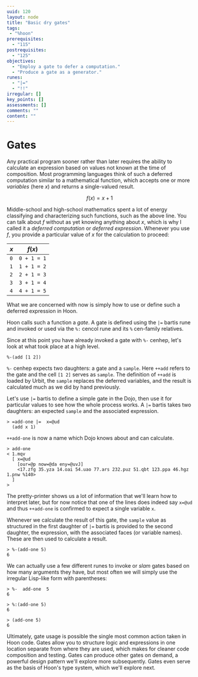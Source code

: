 ```yaml
---
uuid: 120
layout: node
title: "Basic dry gates"
tags:
 - "%hoon"
prerequisites:
  - "115"
postrequisites:
  - "125"
objectives:
  - "Employ a gate to defer a computation."
  - "Produce a gate as a generator."
runes:
  - "|="
  - "!!"
irregular: []
key_points: []
assessments: []
comments: ""
content: ""
---
```


# Gates

Any practical program sooner rather than later requires the ability to calculate an expression based on values not known at the time of composition.  Most programming languages think of such a deferred computation similar to a mathematical function, which accepts one or more _variables_ (here $x$) and returns a single-valued result.

$$
f(x) = x + 1
$$

Middle-school and high-school mathematics spent a lot of energy classifying and characterizing such functions, such as the above line.  You can talk about $f$ without as yet knowing anything about $x$, which is why I called it a _deferred computation_ or _deferred expression_.  Whenever you use $f$, you provide a particular value of $x$ for the calculation to proceed:

| $x$ | $f(x)$ |
| --- | --- |
| `0` | `0 + 1 = 1` |
| `1` | `1 + 1 = 2` |
| `2` | `2 + 1 = 3` |
| `3` | `3 + 1 = 4` |
| `4` | `4 + 1 = 5` |

What we are concerned with now is simply how to use or define such a deferred expression in Hoon.

Hoon calls such a function a _gate_.  A gate is defined using the `|=` bartis rune and invoked or used via the `%:` cencol rune and its `%` cen-family relatives.

Since at this point you have already invoked a gate with `%-` cenhep, let's look at what took place at a high level.

```
%-(add [1 2])
```

`%-` cenhep expects two daughters:  a gate and a `sample`.  Here `++add` refers to the gate and the cell `[1 2]` serves as `sample`.  The definition of `++add` is loaded by Urbit, the `sample` replaces the deferred variables, and the result is calculated much as we did by hand previously.

Let's use `|=` bartis to define a simple gate in the Dojo, then use it for particular values to see how the whole process works.  A `|=` bartis takes two daughters:  an expected `sample` and the associated expression.

```hoon
> =add-one |=  x=@ud
  (add x 1)
```

`++add-one` is now a name which Dojo knows about and can calculate.

```hoon
> add-one
< 1.mqv
  [ x=@ud
    [our=@p now=@da eny=@uvJ]
    <17.zfg 35.yza 14.oai 54.uao 77.ars 232.puz 51.qbt 123.ppa 46.hgz 1.pnw %140>
  ]
>
```

The pretty-printer shows us a lot of information that we'll learn how to interpret later, but for now notice that one of the lines does indeed say `x=@ud` and thus `++add-one` is confirmed to expect a single variable `x`.

Whenever we calculate the result of this gate, the `sample` value as structured in the first daughter of `|=` bartis is provided to the second daughter, the expression, with the associated faces (or variable names).  These are then used to calculate a result.

```hoon
> %-(add-one 5)
6
```

We can actually use a few different runes to invoke or _slam_ gates based on how many arguments they have, but most often we will simply use the irregular Lisp-like form with parentheses:

```hoon
> %-  add-one  5
6

> %:(add-one 5)
6

> (add-one 5)
6
```

Ultimately, gate usage is possible the single most common action taken in Hoon code.  Gates allow you to structure logic and expressions in one location separate from where they are used, which makes for cleaner code composition and testing.  Gates can produce other gates on demand, a powerful design pattern we'll explore more subsequently.  Gates even serve as the basis of Hoon's type system, which we'll explore next.
